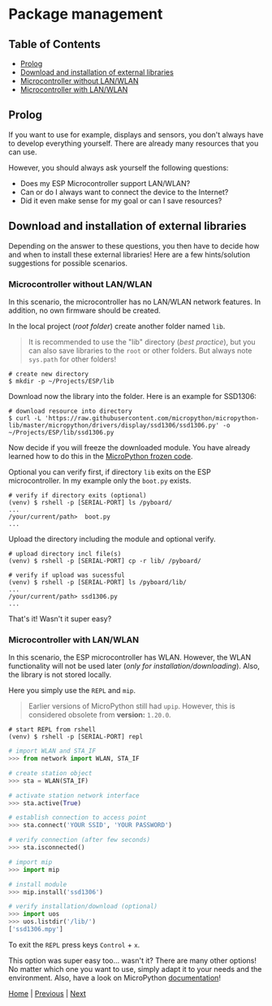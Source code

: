 # Package management

## Table of Contents

- [Prolog](#prolog)
- [Download and installation of external libraries](#download-and-installation-of-external-libraries)
- [Microcontroller without LAN/WLAN](#microcontroller-without-lanwlan)
- [Microcontroller with LAN/WLAN](#microcontroller-with-lanwlan)

## Prolog

If you want to use for example, displays and sensors, you don't always have to develop everything yourself. There are already many resources that you can use.

However, you should always ask yourself the following questions:

- Does my ESP Microcontroller support LAN/WLAN?
- Can or do I always want to connect the device to the Internet?
- Did it even make sense for my goal or can I save resources?

## Download and installation of external libraries

Depending on the answer to these questions, you then have to decide how and when to install these external libraries! Here are a few hints/solution suggestions for possible scenarios.

### Microcontroller without LAN/WLAN

In this scenario, the microcontroller has no LAN/WLAN network features. In addition, no own firmware should be created.

In the local project (_root folder_) create another folder named `lib`.

> It is recommended to use the "lib" directory (_best practice_), but you can also save libraries to the `root` or other folders. But always note `sys.path` for other folders!

```shell
# create new directory
$ mkdir -p ~/Projects/ESP/lib
```

Download now the library into the folder. Here is an example for SSD1306:

```shell
# download resource into directory
$ curl -L 'https://raw.githubusercontent.com/micropython/micropython-lib/master/micropython/drivers/display/ssd1306/ssd1306.py' -o ~/Projects/ESP/lib/ssd1306.py
```

Now decide if you will freeze the downloaded module. You have already learned how to do this in the [MicroPython frozen code](./005_frozen_code.md).

Optional you can verify first, if directory `lib` exits on the ESP microcontroller. In my example only the `boot.py` exists.

```shell
# verify if directory exits (optional)
(venv) $ rshell -p [SERIAL-PORT] ls /pyboard/
...
/your/current/path>  boot.py
...
```

Upload the directory including the module and optional verify.

```shell
# upload directory incl file(s)
(venv) $ rshell -p [SERIAL-PORT] cp -r lib/ /pyboard/

# verify if upload was sucessful
(venv) $ rshell -p [SERIAL-PORT] ls /pyboard/lib/
...
/your/current/path> ssd1306.py
...
```

That's it! Wasn't it super easy?

### Microcontroller with LAN/WLAN

In this scenario, the ESP microcontroller has WLAN. However, the WLAN functionality will not be used later (_only for installation/downloading_). Also, the library is not stored locally.

Here you simply use the `REPL` and `mip`.

> Earlier versions of MicroPython still had `upip`. However, this is considered obsolete from **version:** `1.20.0`.

```shell
# start REPL from rshell
(venv) $ rshell -p [SERIAL-PORT] repl
```

```python
# import WLAN and STA_IF
>>> from network import WLAN, STA_IF

# create station object
>>> sta = WLAN(STA_IF)

# activate station network interface
>>> sta.active(True)

# establish connection to access point
>>> sta.connect('YOUR SSID', 'YOUR PASSWORD')

# verify connection (after few seconds)
>>> sta.isconnected()

# import mip
>>> import mip

# install module
>>> mip.install('ssd1306')

# verify installation/download (optional)
>>> import uos
>>> uos.listdir('/lib/')
['ssd1306.mpy']
```

To exit the `REPL` press keys `Control` + `x`.

This option was super easy too... wasn't it? There are many other options! No matter which one you want to use, simply adapt it to your needs and the environment. Also, have a look on MicroPython [documentation](https://docs.micropython.org/en/latest/reference/packages.html)!

[Home](https://github.com/Lupin3000/ESP) | [Previous](./012_neopixel_tutorials.md) | [Next](./014_i2c_helper_tutorials.md)
